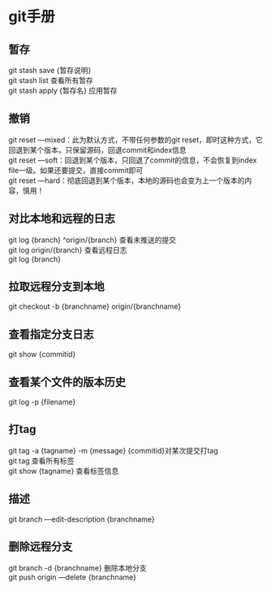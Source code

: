 # git手册

## 暂存   

git stash save {暂存说明}   
git stash list 查看所有暂存    
git stash apply {暂存名}    应用暂存    

## 撤销   

git reset —mixed：此为默认方式，不带任何参数的git reset，即时这种方式，它回退到某个版本，只保留源码，回退commit和index信息   
git reset —soft：回退到某个版本，只回退了commit的信息，不会恢复到index file一级。如果还要提交，直接commit即可   
git reset  —hard：彻底回退到某个版本，本地的源码也会变为上一个版本的内容，慎用！   

## 对比本地和远程的日志   

git log {branch} ^origin/{branch}        查看未推送的提交   
git log origin/{branch}                  查看远程日志   
git log {branch}                                      

## 拉取远程分支到本地   

git checkout -b {branchname} origin/{branchname}

## 查看指定分支日志   

git  show {commitid}    

## 查看某个文件的版本历史   

git log -p {filename}

## 打tag   

git tag -a {tagname} -m {message} {commitid}对某次提交打tag    
git tag                                     查看所有标签   
git show {tagname}                          查看标签信息   

## 描述   

git branch —edit-description {branchname}

## 删除远程分支   

git branch -d {branchname} 删除本地分支   
git push origin —delete {branchname}